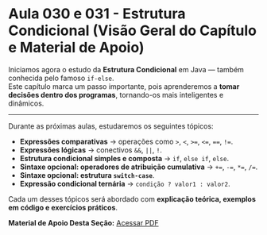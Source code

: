 # Aula 030 e 031 - Estrutura Condicional (Visão Geral do Capítulo e Material de Apoio)

Iniciamos agora o estudo da **Estrutura Condicional** em Java — também conhecida pelo famoso `if-else`.  
Este capítulo marca um passo importante, pois aprenderemos a **tomar decisões dentro dos programas**, tornando-os mais inteligentes e dinâmicos.

---

Durante as próximas aulas, estudaremos os seguintes tópicos:

- **Expressões comparativas** → operações como `>`, `<`, `>=`, `<=`, `==`, `!=`.  
- **Expressões lógicas** → conectivos `&&`, `||`, `!`.  
- **Estrutura condicional simples e composta** → `if`, `else if`, `else`.  
- **Sintaxe opcional: operadores de atribuição cumulativa** → `+=`, `-=`, `*=`, `/=`.  
- **Sintaxe opcional: estrutura `switch-case`**.  
- **Expressão condicional ternária** → `condição ? valor1 : valor2`.  

Cada um desses tópicos será abordado com **explicação teórica, exemplos em código e exercícios práticos**.

**Material de Apoio Desta Seção:** [Acessar PDF](../../../material_de_apoio/05-estrutura-condicional.pdf)  
